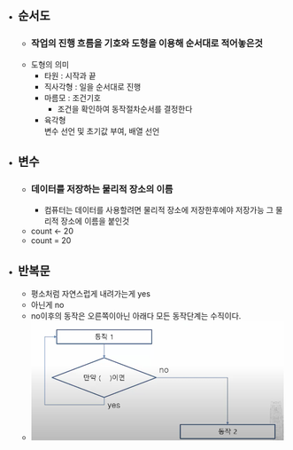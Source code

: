  - ## 순서도
	 - ### 작업의 진행 흐름을 기호와 도형을 이용해 순서대로 적어놓은것
	 - 도형의 의미
		 - 타원 : 시작과 끝
		 - 직사각형 : 일을 순서대로 진행
		 - 마름모 : 조건기호
			 - 조건을 확인하여 동작절차순서를 결정한다
		 - 육각형  
			변수 선언 및 초기값 부여, 
			배열 선언

- ## 변수
	- ### 데이터를 저장하는 물리적 장소의 이름
		- 컴퓨터는 데이터를 사용할려면 물리적 장소에 저장한후에야 저장가능 그 물리적 장소에 이름을 붙인것
	 - count <- 20 
	 - count = 20
	  
- ## 반복문
	- 평소처럼 자연스럽게 내려가는게 yes
	- 아닌게 no 
	- no이후의 동작은 오른쪽이아닌 아래다 모든 동작단계는 수직이다.
	- ![](../../../pic/Screenshot.png)